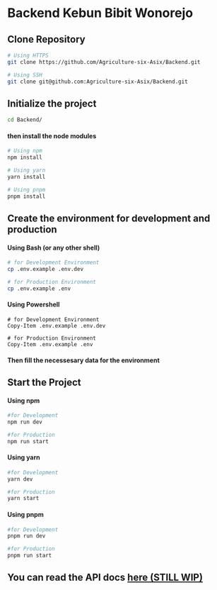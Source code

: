 Backend Kebun Bibit Wonorejo
============================

## Clone Repository
```bash
# Using HTTPS
git clone https://github.com/Agriculture-six-Asix/Backend.git
```
```bash
# Using SSH
git clone git@github.com:Agriculture-six-Asix/Backend.git
```

## Initialize the project
```bash
cd Backend/
```
#### then install the node modules
```bash
# Using npm
npm install
```
```bash
# Using yarn
yarn install
```
```bash
# Using pnpm
pnpm install
```

## Create the environment for development and production
#### Using Bash (or any other shell)
```bash
# for Development Environment
cp .env.example .env.dev
```
```bash
# for Production Environment
cp .env.example .env
```
#### Using Powershell
```pwsh
# for Development Environment 
Copy-Item .env.example .env.dev
```
```pwsh
# for Production Environment
Copy-Item .env.example .env
```
#### Then fill the necessesary data for the environment
## Start the Project
#### Using npm
```bash
#for Development
npm run dev
```
```bash
#for Production
npm run start
```
#### Using yarn
```bash
#for Development
yarn dev
```
```bash
#for Production
yarn start
```
#### Using pnpm
```bash
#for Development
pnpm run dev
```
```bash
#for Production
pnpm run start
```

## You can read the API docs [here (STILL WIP)](./docs/)
